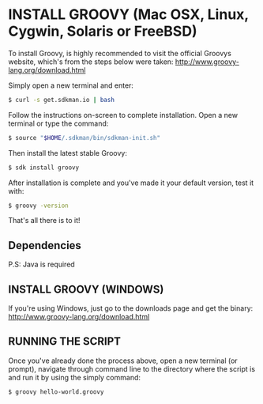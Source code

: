 # INSTALL GROOVY (Mac OSX, Linux, Cygwin, Solaris or FreeBSD)

To install Groovy, is highly recommended to visit the official Groovys website, which's from the steps below were taken: http://www.groovy-lang.org/download.html

Simply open a new terminal and enter:

```bash
$ curl -s get.sdkman.io | bash
```
Follow the instructions on-screen to complete installation.
Open a new terminal or type the command:

```bash
$ source "$HOME/.sdkman/bin/sdkman-init.sh"
```
Then install the latest stable Groovy:

```bash
$ sdk install groovy
```
After installation is complete and you've made it your default version, test it with:

```bash
$ groovy -version
```
That's all there is to it!

## Dependencies
P.S: Java is required

## INSTALL GROOVY (WINDOWS)

If you're using Windows, just go to the downloads page and get the binary: http://www.groovy-lang.org/download.html

## RUNNING THE SCRIPT

Once you've already done the process above, open a new terminal (or prompt), navigate through command line to the directory where the script is and run it by using the simply command: 

```bash
$ groovy hello-world.groovy
```